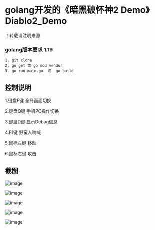 # golang开发的《暗黑破怀神2 Demo》  Diablo2_Demo

！转载请注明来源

### golang版本要求 1.19

```
1. git clone
2. go get 或 go mod vendor 
3. go run main.go  或  go build
```
## 控制说明

  1.键盘F键
    全局画面切换
  
  2.键盘Q键
    手机PC操作切换
    
  3.键盘D键
    显示Debug信息
       
  4.F1键
    野蛮人呐喊
    
  5.鼠标左键
    移动
    
  6.鼠标右键
    攻击
  
    
   
## 截图

![image](https://user-images.githubusercontent.com/22612129/206830882-bb40e960-2a99-442c-9d1f-841eca3c1ca5.png)

![image](https://user-images.githubusercontent.com/22612129/206830890-f60843f5-238c-40d7-a2ef-c02a89c825fb.png)

![image](https://user-images.githubusercontent.com/22612129/206830892-ed8c8dd5-fe98-4b18-9141-5848b1d8132f.png)

![image](https://user-images.githubusercontent.com/22612129/206830944-bb33f3c2-b7ee-46c7-a01b-c8dbf35c8c3a.png)

![image](https://user-images.githubusercontent.com/22612129/206830973-0f2e1cbf-cdae-4180-9d77-378a430d5c29.png)





    


